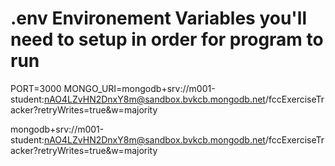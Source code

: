 # .env Environement Variables you'll need to setup in order for program to run
PORT=3000
MONGO_URI=mongodb+srv://m001-student:nAO4LZvHN2DnxY8m@sandbox.bvkcb.mongodb.net/fccExerciseTracker?retryWrites=true&w=majority



mongodb+srv://m001-student:nAO4LZvHN2DnxY8m@sandbox.bvkcb.mongodb.net/fccExerciseTracker?retryWrites=true&w=majority

